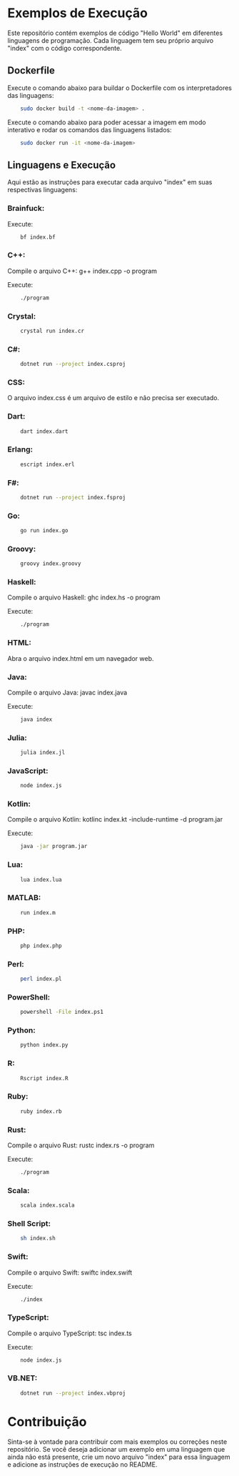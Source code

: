 # Exemplos de Execução

Este repositório contém exemplos de código "Hello World" em diferentes linguagens de programação. Cada linguagem tem seu próprio arquivo "index" com o código correspondente.

## Dockerfile

Execute o comando abaixo para buildar o Dockerfile com os interpretadores das linguagens:

```bash
    sudo docker build -t <nome-da-imagem> .
```

Execute o comando abaixo para poder acessar a imagem em modo interativo e rodar os comandos das linguagens listados:

```bash
    sudo docker run -it <nome-da-imagem>
```


## Linguagens e Execução

Aqui estão as instruções para executar cada arquivo "index" em suas respectivas linguagens:

### Brainfuck:

Execute:
```bash
    bf index.bf
```

### C++:

Compile o arquivo C++: g++ index.cpp -o program

Execute:

```bash
    ./program
```

### Crystal:

```bash
    crystal run index.cr
```

### C#:

```bash
    dotnet run --project index.csproj
```

### CSS:

O arquivo index.css é um arquivo de estilo e não precisa ser executado.

### Dart:

```bash
    dart index.dart
```

### Erlang:

```bash
    escript index.erl
```

### F#:

```bash
    dotnet run --project index.fsproj
```

### Go:

```bash
    go run index.go
```

### Groovy:

```bash
    groovy index.groovy
```

### Haskell:

Compile o arquivo Haskell: ghc index.hs -o program

Execute:

```bash
    ./program
```

### HTML:

Abra o arquivo index.html em um navegador web.

### Java:

Compile o arquivo Java: javac index.java

Execute:
```bash
    java index
```

### Julia:

```bash
    julia index.jl
```

### JavaScript:

```bash
    node index.js
```

### Kotlin:

Compile o arquivo Kotlin: kotlinc index.kt -include-runtime -d program.jar

Execute:

```bash
    java -jar program.jar
```

### Lua:

```bash
    lua index.lua
```

### MATLAB:

```bash
    run index.m
```

### PHP:

```bash
    php index.php
```

### Perl:

```bash
    perl index.pl
```

### PowerShell:

```bash
    powershell -File index.ps1
```

### Python:

```bash
    python index.py
```

### R:

```bash
    Rscript index.R
```

### Ruby:

```bash
    ruby index.rb
```

### Rust:

Compile o arquivo Rust: rustc index.rs -o program

Execute:

```bash
    ./program
```

### Scala:

```bash
    scala index.scala
```

### Shell Script:

```bash
    sh index.sh
```

### Swift:

Compile o arquivo Swift: swiftc index.swift

Execute:

```bash
    ./index
```

### TypeScript:

Compile o arquivo TypeScript: tsc index.ts

Execute: 

```bash
    node index.js
```

### VB.NET:

```bash
    dotnet run --project index.vbproj
```

# Contribuição

Sinta-se à vontade para contribuir com mais exemplos ou correções neste repositório. Se você deseja adicionar um exemplo em uma linguagem que ainda não está presente, crie um novo arquivo "index" para essa linguagem e adicione as instruções de execução no README.
